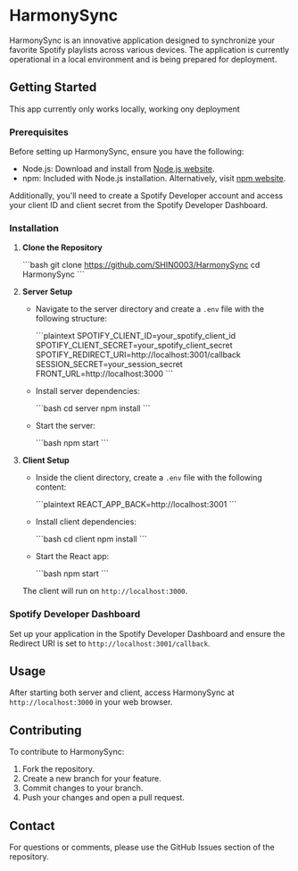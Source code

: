 # HarmonySync

HarmonySync is an innovative application designed to synchronize your favorite Spotify playlists across various devices. The application is currently operational in a local environment and is being prepared for deployment.

## Getting Started

This app currently only works locally, working ony deployment

### Prerequisites

Before setting up HarmonySync, ensure you have the following:

- Node.js: Download and install from [Node.js website](https://nodejs.org/).
- npm: Included with Node.js installation. Alternatively, visit [npm website](https://www.npmjs.com/).

Additionally, you'll need to create a Spotify Developer account and access your client ID and client secret from the Spotify Developer Dashboard.

### Installation

1. **Clone the Repository**

   \`\`\`bash
   git clone https://github.com/SHIN0003/HarmonySync
   cd HarmonySync
   \`\`\`

2. **Server Setup**

   - Navigate to the server directory and create a `.env` file with the following structure:

     \`\`\`plaintext
     SPOTIFY_CLIENT_ID=your_spotify_client_id
     SPOTIFY_CLIENT_SECRET=your_spotify_client_secret
     SPOTIFY_REDIRECT_URI=http://localhost:3001/callback
     SESSION_SECRET=your_session_secret
     FRONT_URL=http://localhost:3000
     \`\`\`

   - Install server dependencies:

     \`\`\`bash
     cd server
     npm install
     \`\`\`

   - Start the server:

     \`\`\`bash
     npm start
     \`\`\`

3. **Client Setup**

   - Inside the client directory, create a `.env` file with the following content:

     \`\`\`plaintext
     REACT_APP_BACK=http://localhost:3001
     \`\`\`

   - Install client dependencies:

     \`\`\`bash
     cd client
     npm install
     \`\`\`

   - Start the React app:

     \`\`\`bash
     npm start
     \`\`\`

   The client will run on `http://localhost:3000`.

### Spotify Developer Dashboard

Set up your application in the Spotify Developer Dashboard and ensure the Redirect URI is set to `http://localhost:3001/callback`.

## Usage

After starting both server and client, access HarmonySync at `http://localhost:3000` in your web browser.

## Contributing

To contribute to HarmonySync:

1. Fork the repository.
2. Create a new branch for your feature.
3. Commit changes to your branch.
4. Push your changes and open a pull request.

## Contact

For questions or comments, please use the GitHub Issues section of the repository.

